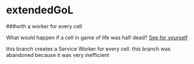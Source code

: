 # extendedGoL 
###with a worker for every cell

What would happen if a cell in game of life was half dead?
[See for yourself](https://aras14hd.github.io/extendedGoL/)

this branch creates a Service Worker for every cell.
this branch was abandoned because it was very inefficient
